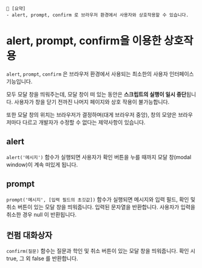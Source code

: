 ```
📍 [요약]
- alert, prompt, confirm 로 브라우저 환경에서 사용자와 상호작용할 수 있습니다.
```

# alert, prompt, confirm을 이용한 상호작용
`alert`, `prompt`, `confirm` 은 브라우저 환경에서 사용되는 최소한의 사용자 인터페이스 기능입니다.

모두 모달 창을 띄워주는데, 모달 창이 떠 있는 동안은 **스크립트의 실행이 일시 중단**됩니다.
사용자가 창을 닫기 전까진 나머지 페이지와 상호 작용이 불가능합니다.

또한 모달 창의 위치는 브라우저가 결정하며(대게 브라우저 중앙), 창의 모양은 브라우저마다 다르고 개발자가 수정할 수 없다는 제약사항이 있습니다.

## alert
`alert('메시지')` 함수가 실행되면 사용자가 확인 버튼을 누를 때까지 모달 창(modal window)이 계속 떠있게 됩니다.

## prompt
`prompt('메시지', [입력 필드의 초깃값])` 함수가 실행되면 메시지와 입력 필드, 확인 및 취소 버튼이 있는 모달 창을 띄워줍니다. 
입력된 문자열을 반환합니다. 사용자가 입력을 취소한 경우 null 이 반환됩니다.

## 컨펌 대화상자
`confirm(질문)` 함수는 질문과 학인 및 취소 버튼이 있는 모달 창을 띄워줍니다. 확인 시 true, 그 외 false 를 반환합니다.
